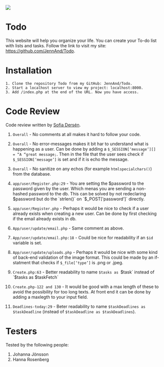 <img src="https://media.giphy.com/media/3o6MbhbYBsqTrbP2qQ/giphy.gif">

# Todo

This website will help you organize your life. You can create your To-do list with lists and tasks.
Follow the link to visit my site: https://github.com/JennAnd/Todo.

# Installation

    1. Clone the repository Todo from my GitHub: JennAnd/Todo.
    2. Start a localhost server to view my project: localhost:8000.
    3. Add /index.php at the end of the URL. Now you have access.


# Code Review

Code review written by [Sofia Dersén](https://github.com/username).

1. `Overall` - No comments at all makes it hard to follow your code.

2. `Overall` - No error-messages makes it bit har to understand what is happening as a user. Can be done by adding a `$_SESSION[‘message’][] = “A “great message;`. Then in the file that the user sees check if `$_SESSION[‘message’]` is set and if it is echo the message.

3. `Overall` - No sanitize on any echos (for example `htmlspecialchars()`) from the database.

4. `app/user/Register.php:29` - You are setting the $password to the password given by the user. Which menas you are sending a non-hashed password to the db. This can be solved by not redeclaring $password but do the `strlen()` on `$_POST['password']` directly.

5. `app/user/Register.php` - Perhaps it would be nice to check if a user already exists when creating a new user. Can be done by first checking if the email already exists in db.

6. `App/user/update/email.php` - Same comment as above.

7. `App/user/update/email.php:18` - Could be nice for readability if an `$id` variable is set.

8. `App/user/update/uploads.php` - Perhaps it would be nice with some kind of back-end validation of the image format. This could be made by an if-statment that checks if `$_file[‘type’]` is .png or .jpeg.

9. `Create.php:63` - Better readability to name `$tasks as `$task` instead of `$tasks as $taskFetch`

10. `Create.php-122 and 130` - It would be good with a max length of these to avoid the possibility for too long texts. At front end it can be done by adding a maxlegth to your input field.

11. `Deadlines-today:29` - Beter readability to name `$taskDeadlines as $taskDeadline` (instead of `$taskDeadline as $taskDeadlines`).

# Testers

Tested by the following people:

1. Johanna Jönsson
2. Hanna Rosenberg
